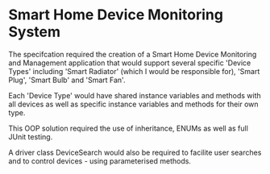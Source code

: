 <h1>Smart Home Device Monitoring System</h1>

The specifcation required the creation of a Smart Home Device Monitoring and Management application that would support several specific 'Device Types' including 'Smart Radiator' (which I would be responsible for), 'Smart Plug', 'Smart Bulb' and 'Smart Fan'.

Each 'Device Type' would have shared instance variables and methods with all devices as well as specific instance variables and methods for their own type.

This OOP solution required the use of inheritance, ENUMs as well as full JUnit testing.

A driver class DeviceSearch would also be required to facilite user searches and to control devices - using parameterised methods.
